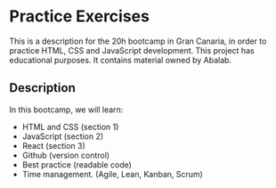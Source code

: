 # Practice Exercises 
This is a description for the 20h bootcamp in Gran Canaria, in order to practice HTML, CSS and JavaScript development.
This project has educational purposes. It contains material owned by Abalab.

## Description
In this bootcamp, we will learn:
 - HTML and CSS (section 1)
 - JavaScript (section 2)
 - React (section 3)
 - Github (version control)
 - Best practice (readable code)
 - Time management. (Agile, Lean, Kanban, Scrum)
